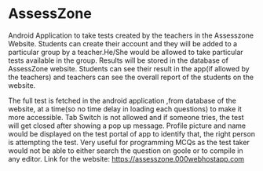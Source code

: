# AssessZone
Android Application to take tests created by the teachers in the Assesszone Website.
Students can create their account and they will be added to a particular group by a teacher.He/She would be allowed
to take particular tests available in the group.
Results will be stored in the database of AssessZone website.
Students can see their result in the app(if allowed by the teachers) and teachers can see
the overall report of the students on the website.

The full test is fetched in the android application ,from database of the website, at a time(so no time delay in loading each questions) to make it more accessible.
Tab Switch is not allowed and if someone tries, the test will get closed after showing a pop up message.
Profile picture and name would be displayed on the test portal of app to identify that, the right person is attempting the test.
Very useful for programming MCQs as the test taker would not be able to either search the question on goole or to compile in any editor.
Link for the website: https://assesszone.000webhostapp.com

